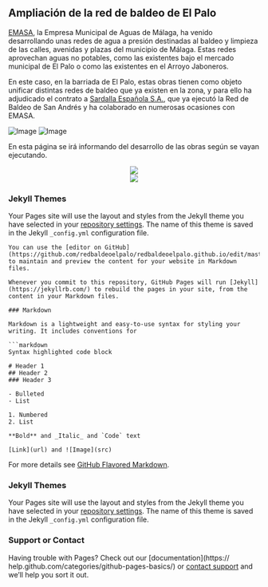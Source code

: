 ## Ampliación de la red de baldeo de El Palo
[EMASA](https://www.emasa.es/), la Empresa Municipal de Aguas de Málaga, ha venido desarrollando unas redes de agua a presión destinadas al baldeo y limpieza de las calles, avenidas y plazas del municipio de Málaga. Estas redes aprovechan  aguas no potables, como las existentes bajo el mercado municipal de El Palo o como las existentes en el Arroyo Jaboneros.

En este caso, en la barriada de El Palo, estas obras tienen como objeto unificar distintas redes de baldeo que ya existen en la zona, y para ello ha adjudicado el contrato a [Sardalla Española S.A.](http://www.sardesa.com/), que ya ejecutó la Red de Baldeo de San Andrés y ha colaborado en numerosas ocasiones con EMASA. 


![Image](https://lh3.googleusercontent.com/0J_Pnj8GA1IwhmldnFuxN4_2Dhsb6e0FEBKUiPJXoB8NMnAqBbxgPf25ZAW-ns18eRYxf1Q64P3rWL77WgcRymD8iW4NL_ddtT15Ka9Gsr40gLgdl4RupByfZ_lflZA6LWoMqAMhOlW56H5su6PABtL0v5jOBX9oNk8L29PV-e_oW9tXB8ZT5gBNrtmLoBgjGEGiI6rrZoRiGcRWUeZ8Ul0nktWe660uZ2sRmXCXyeIBeDei_ISQa00yfO6WgNF6GcN5_GcjGLcsYtS1kvd9p6Ct1juriK3TW32FwpRcgcDHD1MePcu8ltH7CuhjzMmI2rmaqTckChh1R4sYf9Jlxq5iwsBusRQxvNCim_66rso3OYTDA4Fh3vwGyr-eM1sfU3jAEYNoo18y23n8de_prpIi88FpSKBGtL4TLOXOvRVvDqGsg-Fg2aNU1lOpPvBVSStN6RERKWf3zw2xBJMU3SvTFoSRaFPFqtS8ggYGGui4A7cdJ18-3soK1bfef-9w8k5ZSjNYKmFyX2K_PrvEJCcnvyw0QyQ-mqXIvLardxtU0MQzpxNKOMoVpnZeo81JGVCpdeqPuyrQX5p-3Q68IE48g0f6GMaQbugZzA=w133-h83-no)   ![Image](https://www.emasa.es/wp-content/themes/twentyeleven/img/34.png)

En esta página se irá informando del desarrollo de las obras según se vayan ejecutando.

<div style="text-align:center"><img src ="http://www.sardesa.com/wp-content/uploads/2013/07/logo1.png" /></div> <div style="text-align:center"><img src ="https://www.emasa.es/wp-content/themes/twentyeleven/img/34.png" /></div>


### Jekyll Themes

Your Pages site will use the layout and styles from the Jekyll theme you have selected in your [repository settings](https://github.com/redbaldeoelpalo/redbaldeoelpalo.github.io/settings). The name of this theme is saved in the Jekyll `_config.yml` configuration file.

```
You can use the [editor on GitHub](https://github.com/redbaldeoelpalo/redbaldeoelpalo.github.io/edit/master/index.md) to maintain and preview the content for your website in Markdown files.

Whenever you commit to this repository, GitHub Pages will run [Jekyll](https://jekyllrb.com/) to rebuild the pages in your site, from the content in your Markdown files.

### Markdown

Markdown is a lightweight and easy-to-use syntax for styling your writing. It includes conventions for

```markdown
Syntax highlighted code block

# Header 1
## Header 2
### Header 3

- Bulleted
- List

1. Numbered
2. List

**Bold** and _Italic_ and `Code` text

[Link](url) and ![Image](src)
```

For more details see [GitHub Flavored Markdown](https://guides.github.com/features/mastering-markdown/).

### Jekyll Themes

Your Pages site will use the layout and styles from the Jekyll theme you have selected in your [repository settings](https://github.com/redbaldeoelpalo/redbaldeoelpalo.github.io/settings). The name of this theme is saved in the Jekyll `_config.yml` configuration file.

### Support or Contact

Having trouble with Pages? Check out our [documentation](https://
help.github.com/categories/github-pages-basics/) or [contact support](https://github.com/contact) and we’ll help you sort it out.
